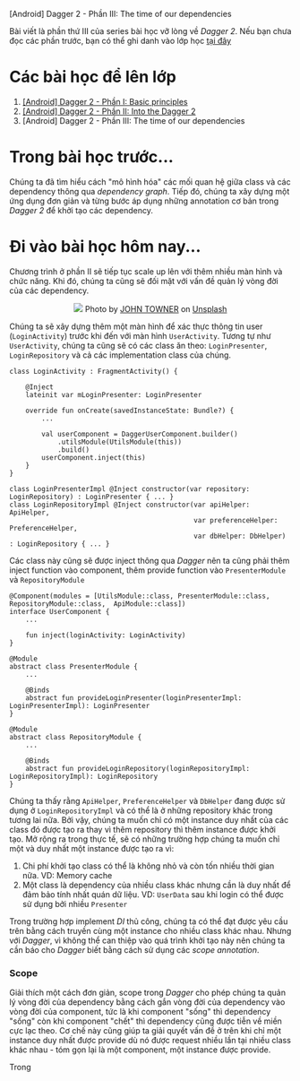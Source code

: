 [Android] Dagger 2 - Phần III: The time of our dependencies

Bài viết là phần thứ III của series bài học vỡ lòng về *Dagger 2*. Nếu bạn chưa đọc các phần trước, bạn có thể ghi danh vào lớp học [tại đây](https://kipalog.com/posts/Android--Dagger-2---Phan-I--Basic-principles)

# Các bài học để lên lớp

1. [[Android] Dagger 2 - Phần I: Basic principles](https://kipalog.com/posts/Android--Dagger-2---Phan-I--Basic-principles)
2. [[Android] Dagger 2 - Phần II: Into the Dagger 2](https://kipalog.com/posts/Android--Dagger-2---Phan-II--Into-the-Dagger-2)
3. [Android] Dagger 2 - Phần III: The time of our dependencies

# Trong bài học trước...

Chúng ta đã tìm hiểu cách "mô hình hóa" các mối quan hệ giữa class và các dependency thông qua *dependency graph*. Tiếp đó, chúng ta xây dựng một ứng dụng đơn giản và từng bước áp dụng những annotation cơ bản trong *Dagger 2* để khởi tạo các dependency.

# Đi vào bài học hôm nay...
Chương trình ở phần II sẽ tiếp tục scale up lên với thêm nhiều màn hình và chức năng. Khi đó, chúng ta cũng sẽ đối mặt với vấn đề quản lý vòng đời của các dependency.

<p align="center">
  <img src="https://s3-ap-southeast-1.amazonaws.com/kipalog.com/lb2kry1ck4_john-towner-3Kv48NS4WUU-unsplash.jpg">
  Photo by <a href="https://unsplash.com/@heytowner?utm_source=unsplash&utm_medium=referral&utm_content=creditCopyText">JOHN TOWNER</a> on <a href="https://unsplash.com/?utm_source=unsplash&utm_medium=referral&utm_content=creditCopyText">Unsplash</a>
</p>

Chúng ta sẽ xây dựng thêm một màn hình để xác thực thông tin user (`LoginActivity`) trước khi đến với màn hình `UserActivity`. Tương tự như `UserActivity`, chúng ta cũng sẽ có các class ăn theo: `LoginPresenter`, `LoginRepository` và cả các implementation class của chúng.
```
class LoginActivity : FragmentActivity() {

    @Inject
    lateinit var mLoginPresenter: LoginPresenter

    override fun onCreate(savedInstanceState: Bundle?) {
        ...

        val userComponent = DaggerUserComponent.builder()
            .utilsModule(UtilsModule(this))
            .build()
        userComponent.inject(this)
    }
}

class LoginPresenterImpl @Inject constructor(var repository: LoginRepository) : LoginPresenter { ... }
class LoginRepositoryImpl @Inject constructor(var apiHelper: ApiHelper,
                                              var preferenceHelper: PreferenceHelper,
                                              var dbHelper: DbHelper) : LoginRepository { ... }
```

Các class này cũng sẽ được inject thông qua *Dagger* nên ta cũng phải thêm inject function vào component, thêm provide function vào `PresenterModule` và `RepositoryModule`
```
@Component(modules = [UtilsModule::class, PresenterModule::class, RepositoryModule::class,  ApiModule::class])
interface UserComponent {
    ...

    fun inject(loginActivity: LoginActivity)
}

@Module
abstract class PresenterModule {
    ...

    @Binds
    abstract fun provideLoginPresenter(loginPresenterImpl: LoginPresenterImpl): LoginPresenter
}

@Module
abstract class RepositoryModule {
    ...

    @Binds
    abstract fun provideLoginRepository(loginRepositoryImpl: LoginRepositoryImpl): LoginRepository
}
```

Chúng ta thấy rằng `ApiHelper`, `PreferenceHelper` và `DbHelper` đang được sử dụng ở `LoginRepositoryImpl` và có thể là ở những repository khác trong tương lai nữa. Bởi vậy, chúng ta muốn chỉ có một instance duy nhất của các class đó được tạo ra thay vì thêm repository thì thêm instance được khởi tạo. Mở rộng ra trong thực tế, sẽ có những trường hợp chúng ta muốn chỉ một và duy nhất một instance được tạo ra vì:
1. Chi phí khởi tạo class có thể là không nhỏ và còn tốn nhiều thời gian nữa. VD: Memory cache
2. Một class là dependency của nhiều class khác nhưng cần là duy nhất để đảm bảo tính nhất quán dữ liệu. VD: `UserData` sau khi login có thể được sử dụng bởi nhiều `Presenter`

Trong trường hợp implement *DI* thủ công, chúng ta có thể đạt được yêu cầu trên bằng cách truyền cùng một instance cho nhiều class khác nhau. Nhưng với *Dagger*, vì không thể can thiệp vào quá trình khởi tạo này nên chúng ta cần báo cho *Dagger* biết bằng cách sử dụng các *scope annotation*.

### Scope

Giải thích một cách đơn giản, scope trong *Dagger* cho phép chúng ta quản lý vòng đời của dependency bằng cách gắn vòng đời của dependency vào vòng đời của component, tức là khi component "sống" thì dependency "sống" còn khi component "chết" thì dependency cũng được tiễn về miền cực lạc theo. Cơ chế này cũng giúp ta giải quyết vấn đề ở trên khi chỉ một instance duy nhất được provide dù nó được request nhiều lần tại nhiều class khác nhau - tóm gọn lại là một component, một instance được provide.

Trong  
